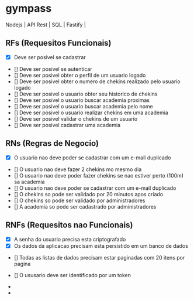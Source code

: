 # gympass
Nodejs | API Rest | SQL | Fastify |

## RFs (Requesitos Funcionais)


- [x] Deve ser posivel se cadastrar
- [] Deve ser posivel se autenticar
- [] Deve ser posivel obter o perfil de um usuario logado
- [] Deve ser posivel obter o numero de chekins realizado pelo usuario logado
- [] Deve ser posivel o usuario obter seu historico de chekins
- [] Deve ser posivel o usuario buscar academia proximas
- [] Deve ser posivel o usuario buscar academia pelo nome
- [] Deve ser posivel o usuario realizar chekins em uma academia
- [] Deve ser posivel validar o chekins de um usuario
- [] Deve ser posivel cadastrar uma academia

## RNs (Regras de Negocio)
- [x] O usuario nao deve poder se cadastrar com um e-mail duplicado
- [] O usuario nao deve fazer 2 chekins mo mesmo dia
- [] O usuario nao deve poder fazer chekins se nao estiver perto (100m) sa academia
- [] O usuario nao deve poder se cadastrar com um e-mail duplicado
- [] O chekins so pode ser validado por 20 minutos apos criado
- [] O chekins so pode ser validado por administradores
- [] A academia so pode ser cadastrado por administradores

## RNFs (Requesitos nao Funcionais)
- [x] A senha do usuario precisa esta criptografado
- [x] Os dados da aplicacao precisam esta persistido em um banco de dados
- [] Todas as listas de dados precisam estar paginadas com 20 itens por pagina
- [] O ususario deve ser identificado por um token
-

-
